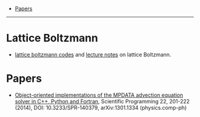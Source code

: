 + [Papers](#papers)

----

# Lattice Boltzmann
+ [lattice boltzmann codes](http://www.ndsu.edu/physics/people/faculty/wagner/lattice_boltzmann_codes/) and [lecture notes](http://www.ndsu.edu/fileadmin/physics.ndsu.edu/Wagner/LBbook.pdf) on lattice Boltzmann.  

# Papers
+ [Object-oriented implementations of the MPDATA advection equation solver in C++, Python and Fortran](http://arxiv.org/abs/1301.1334), Scientific Programming 22, 201-222 (2014), DOI: 10.3233/SPR-140379, arXiv:1301.1334 (physics.comp-ph)
